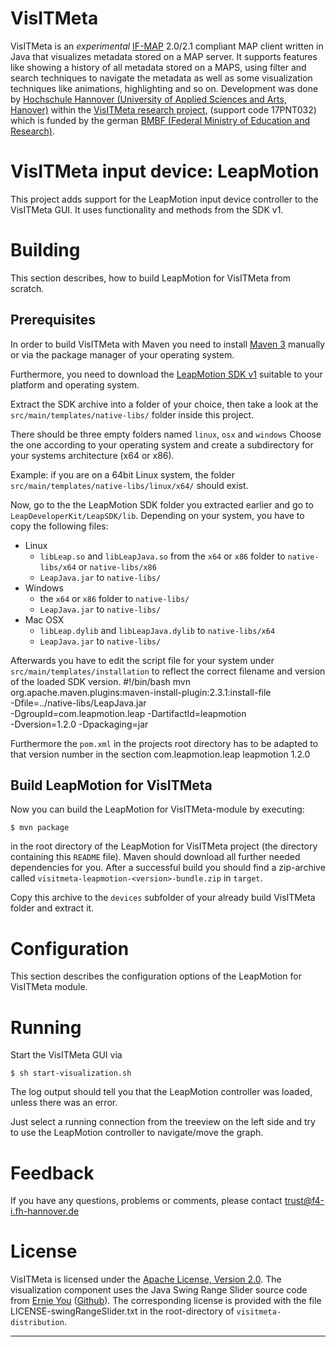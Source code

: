 VisITMeta
=========
VisITMeta is an *experimental* [IF-MAP][1] 2.0/2.1 compliant MAP client written in Java
that visualizes metadata stored on a MAP server.
It supports features like showing a history of all metadata stored on a MAPS, using
filter and search techniques to navigate the metadata as well as some visualization
techniques like animations, highlighting and so on.
Development was done by [Hochschule Hannover (University of Applied Sciences and Arts, 
Hanover)][2] within the [VisITMeta research project][3], (support code 17PNT032) which is 
funded by the german [BMBF (Federal Ministry of Education and Research)][8].

VisITMeta input device: LeapMotion
==================================
This project adds support for the LeapMotion input device controller to the VisITMeta
GUI.
It uses functionality and methods from the SDK v1.

Building
========
This section describes, how to build LeapMotion for VisITMeta from scratch.

Prerequisites
-------------
In order to build VisITMeta with Maven you need to install
[Maven 3][4] manually or via the package manager of your
operating system.

Furthermore, you need to download the [LeapMotion SDK v1][13] suitable to your
platform and operating system.

Extract the SDK archive into a folder of your choice, then take a look at the
`src/main/templates/native-libs/` folder inside this project.

There should be three empty folders named `linux`, `osx` and `windows`
Choose the one according to your operating system and create a subdirectory for your
systems architecture (x64 or x86).

Example: if you are on a 64bit Linux system, the folder
`src/main/templates/native-libs/linux/x64/` should exist.

Now, go to the the LeapMotion SDK folder you extracted earlier and go to
`LeapDeveloperKit/LeapSDK/lib`.
Depending on your system, you have to copy the following files:
* Linux
  * `libLeap.so` and `libLeapJava.so` from the `x64` or `x86` folder to `native-libs/x64`
  or `native-libs/x86`
  * `LeapJava.jar` to `native-libs/`
* Windows
  * the `x64` or `x86` folder to `native-libs/`
  * `LeapJava.jar` to `native-libs/` 
* Mac OSX
  * `libLeap.dylib` and `libLeapJava.dylib` to `native-libs/x64`
  * `LeapJava.jar` to `native-libs/`

Afterwards you have to edit the script file for your system under 
`src/main/templates/installation` to reflect the correct filename and version of the
loaded SDK version.
	#!/bin/bash
	mvn org.apache.maven.plugins:maven-install-plugin:2.3.1:install-file \
		-Dfile=../native-libs/LeapJava.jar \
		-DgroupId=com.leapmotion.leap -DartifactId=leapmotion \
		-Dversion=1.2.0 -Dpackaging=jar

Furthermore the `pom.xml` in the projects root directory has to be adapted to that version
number in the section
	<dependency>
		<groupId>com.leapmotion.leap</groupId>
		<artifactId>leapmotion</artifactId>
		<version>1.2.0</version>
	</dependency>

Build LeapMotion for VisITMeta
------------------------------
Now you can build the LeapMotion for VisITMeta-module by executing:

    $ mvn package

in the root directory of the LeapMotion for VisITMeta project (the directory
containing this `README` file). Maven should download all further
needed dependencies for you.
After a successful build you should find a zip-archive called
`visitmeta-leapmotion-<version>-bundle.zip` in 
`target`.

Copy this archive to the `devices` subfolder of your already build VisITMeta folder and
extract it.

Configuration
=============
This section describes the configuration options of the LeapMotion for VisITMeta module.

Running
=======
Start the VisITMeta GUI via

	$ sh start-visualization.sh

The log output should tell you that the LeapMotion controller was loaded, unless there
was an error.

Just select a running connection from the treeview on the left side and try to use the
LeapMotion controller to navigate/move the graph.


Feedback
========
If you have any questions, problems or comments, please contact
	trust@f4-i.fh-hannover.de

License
=======
VisITMeta is licensed under the [Apache License, Version 2.0][7].
The visualization component uses the Java Swing Range Slider source code from [Ernie You][10] ([Github][11]).
The corresponding license is provided with the file LICENSE-swingRangeSlider.txt in the
root-directory of `visitmeta-distribution`.

----

[1]: http://www.trustedcomputinggroup.org/resources/tnc_ifmap_binding_for_soap_specification
[2]: http://www.hs-hannover.de/start/index.html
[3]: http://trust.f4.hs-hannover.de/projects/visitmeta.html
[4]: https://maven.apache.org/download.html
[5]: https://github.com/trustathsh/irondemo.git
[6]: https://github.com/trustathsh/irond.git
[7]: http://www.apache.org/licenses/LICENSE-2.0.html
[8]: http://www.bmbf.de/en/index.php
[9]: http://www.neo4j.org/
[10]: http://ernienotes.wordpress.com/2010/12/27/creating-a-java-swing-range-slider/
[11]: https://github.com/ernieyu/Swing-range-slider
[12]: http://trust.f4.hs-hannover.de
[13]: https://developer.leapmotion.com/v1